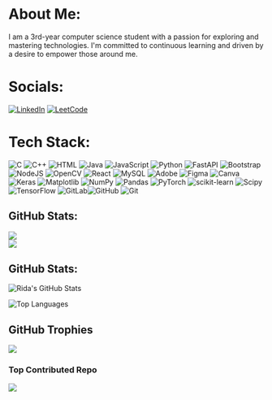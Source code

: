  
# About Me:
I am a 3rd-year computer science student with a passion for exploring and mastering technologies. I'm committed to continuous learning and driven by a desire to empower those around me. 


# Socials:
 
[![LinkedIn](https://img.shields.io/badge/LinkedIn-%230077B5.svg?style=flat&logo=linkedin&logoColor=white)](https://www.linkedin.com/in/rida-jahan/) [![LeetCode](https://img.shields.io/badge/LeetCode-%23FFA116.svg?style=flat&logo=LeetCode&logoColor=white)](https://leetcode.com/rida2911/)  



#  Tech Stack:
![C](https://img.shields.io/badge/c-%2300599C.svg?style=flat&logo=c&logoColor=white) ![C++](https://img.shields.io/badge/c++-%2300599C.svg?style=flat&logo=c%2B%2B&logoColor=white)  ![HTML](https://img.shields.io/badge/html5-%23E34F26.svg?style=flat&logo=html5&logoColor=white) ![Java](https://img.shields.io/badge/java-%23ED8B00.svg?style=flat&logo=openjdk&logoColor=white) ![JavaScript](https://img.shields.io/badge/javascript-%23323330.svg?style=flat&logo=javascript&logoColor=%23F7DF1E)  ![Python](https://img.shields.io/badge/python-3670A0?style=flat&logo=python&logoColor=ffdd54)  ![FastAPI](https://img.shields.io/badge/FastAPI-005571?style=flat&logo=fastapi) ![Bootstrap](https://img.shields.io/badge/bootstrap-%238511FA.svg?style=flat&logo=bootstrap&logoColor=white)  ![NodeJS](https://img.shields.io/badge/node.js-6DA55F?style=flat&logo=node.js&logoColor=white) ![OpenCV](https://img.shields.io/badge/opencv-%23white.svg?style=flat&logo=opencv&logoColor=white) ![React](https://img.shields.io/badge/react-%2320232a.svg?style=flat&logo=react&logoColor=%2361DAFB)  ![MySQL](https://img.shields.io/badge/mysql-4479A1.svg?style=flat&logo=mysql&logoColor=white)  ![Adobe](https://img.shields.io/badge/adobe-%23FF0000.svg?style=flat&logo=adobe&logoColor=white) ![Figma](https://img.shields.io/badge/figma-%23F24E1E.svg?style=flat&logo=figma&logoColor=white) ![Canva](https://img.shields.io/badge/Canva-%2300C4CC.svg?style=flat&logo=Canva&logoColor=white) ![Keras](https://img.shields.io/badge/Keras-%23D00000.svg?style=flat&logo=Keras&logoColor=white) ![Matplotlib](https://img.shields.io/badge/Matplotlib-%23ffffff.svg?style=flat&logo=Matplotlib&logoColor=black) ![NumPy](https://img.shields.io/badge/numpy-%23013243.svg?style=flat&logo=numpy&logoColor=white) ![Pandas](https://img.shields.io/badge/pandas-%23150458.svg?style=flat&logo=pandas&logoColor=white) ![PyTorch](https://img.shields.io/badge/PyTorch-%23EE4C2C.svg?style=flat&logo=PyTorch&logoColor=white) ![scikit-learn](https://img.shields.io/badge/scikit--learn-%23F7931E.svg?style=flat&logo=scikit-learn&logoColor=white) 
![Scipy](https://img.shields.io/badge/SciPy-%230C55A5.svg?style=flat&logo=scipy&logoColor=%white) ![TensorFlow](https://img.shields.io/badge/TensorFlow-%23FF6F00.svg?style=flat&logo=TensorFlow&logoColor=white) 
![GitLab](https://img.shields.io/badge/gitlab-%23181717.svg?style=flat&logo=gitlab&logoColor=white)![GitHub](https://img.shields.io/badge/github-%23121011.svg?style=flat&logo=github&logoColor=white) ![Git](https://img.shields.io/badge/git-%23F05033.svg?style=flat&logo=git&logoColor=white) 


##  GitHub Stats:
![](https://github-readme-stats.vercel.app/api?username=rida2911&theme=dark&hide_border=false&include_all_commits=true&count_private=true)<br/>
![](https://github-readme-stats.vercel.app/api/top-langs/?username=rida2911&theme=dark&hide_border=false&include_all_commits=true&count_private=true&layout=compact)

## GitHub Stats:  
![Rida's GitHub Stats](https://github-readme-stats.vercel.app/api?username=rida2911&show_icons=true&theme=dark&hide_border=false&include_all_commits=true&count_private=true)  

![Top Languages](https://github-readme-stats.vercel.app/api/top-langs/?username=rida2911&layout=compact&theme=dark&hide_border=false&include_all_commits=true&count_private=true)  

##  GitHub Trophies  
![](https://github-profile-trophy.vercel.app/?username=rida2911&theme=radical&no-frame=false&no-bg=true&margin-w=4)


### Top Contributed Repo
![](https://github-contributor-stats.vercel.app/api?username=rida2911&limit=5&theme=dark&combine_all_yearly_contributions=true)





